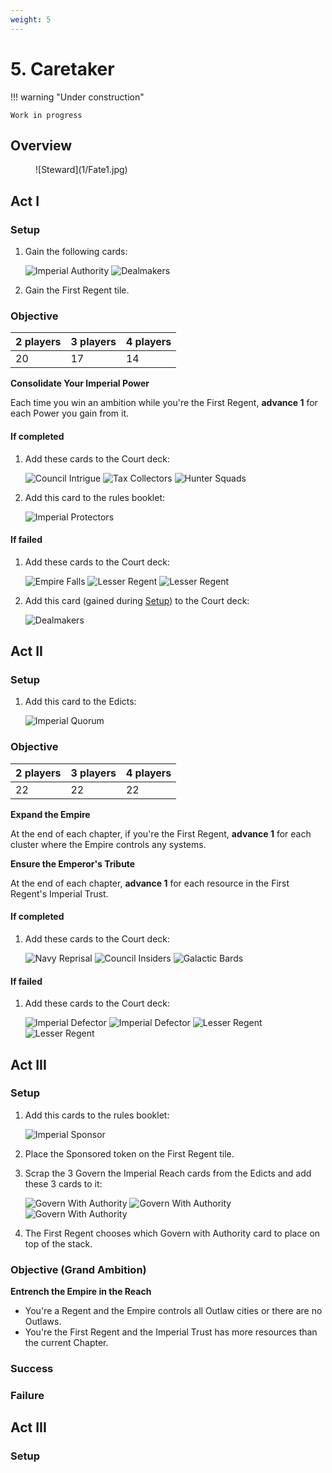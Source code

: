 ```yaml
---
weight: 5
---
```


# 5. Caretaker

!!! warning "Under construction"

    Work in progress

## Overview
<figure markdown="span">
![Steward](1/Fate1.jpg)
</figure>

## Act I

### Setup

1. Gain the following cards:
   
    ![Imperial Authority](1/piece_3_3.jpg) ![Dealmakers](1/piece_3_2.jpg)

2. Gain the First Regent tile.

### Objective

|2 players|3 players|4 players|
|--|--|--|
|20|17|14|

**Consolidate Your Imperial Power**

Each time you win an ambition while you're the First Regent, **advance 1** for each Power you gain from it. 

#### If completed
1. Add these cards to the Court deck:
   
    ![Council Intrigue](1/piece_3_0.jpg) ![Tax Collectors](1/piece_2_6.jpg) ![Hunter Squads](1/piece_2_5.jpg)

2. Add this card to the rules booklet:

    ![Imperial Protectors](1/piece_2_4.jpg)

#### If failed
1. Add these cards to the Court deck:
   
    ![Empire Falls](1/piece_2_3.jpg) ![Lesser Regent](1/piece_2_2.jpg) ![Lesser Regent](1/piece_2_1.jpg)

2. Add this card (gained during [Setup](#setup)) to the Court deck:
   
    ![Dealmakers](1/piece_3_2.jpg)

## Act II

### Setup

1. Add this card to the Edicts:
   
    ![Imperial Quorum](1/piece_1_6.jpg)

### Objective

|2 players|3 players|4 players|
|--|--|--|
|22|22|22|

**Expand the Empire**

At the end of each chapter, if you're the First Regent, **advance 1** for each cluster where the Empire controls any systems.

**Ensure the Emperor's Tribute**

At the end of each chapter, **advance 1** for each resource in the First Regent's Imperial Trust.

#### If completed
1. Add these cards to the Court deck:
   
    ![Navy Reprisal](1/piece_1_4.jpg) ![Council Insiders](1/piece_1_3.jpg) ![Galactic Bards](1/piece_1_2.jpg)

#### If failed

1. Add these cards to the Court deck:
   
    ![Imperial Defector](1/piece_1_1.jpg) ![Imperial Defector](1/piece_1_0.jpg) ![Lesser Regent](1/piece_0_6.jpg) ![Lesser Regent](1/piece_0_5.jpg)

## Act III

### Setup

1. Add this cards to the rules booklet:
   
    ![Imperial Sponsor](1/piece_0_3.jpg)

2. Place the Sponsored token on the First Regent tile.
3. Scrap the 3 Govern the Imperial Reach cards from the Edicts and add these 3 cards to it:

    ![Govern With Authority](1/piece_0_2.jpg) ![Govern With Authority](1/piece_0_1.jpg) ![Govern With Authority](1/piece_0_0.jpg)

4. The First Regent chooses which Govern with Authority card to place on top of the stack.

### Objective (Grand Ambition)

**Entrench the Empire in the Reach**

- You're a Regent and the Empire controls all Outlaw cities or there are no Outlaws.
- You're the First Regent and the Imperial Trust has more resources than the current Chapter.

### Success

### Failure

## Act III

### Setup